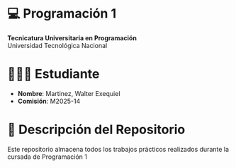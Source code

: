 # 💻 Programación 1
**Tecnicatura Universitaria en Programación**  
Universidad Tecnológica Nacional

# 👨🏻‍💻 Estudiante
* **Nombre**: Martinez, Walter Exequiel
* **Comisión**: M2025-14

# 📁 Descripción del Repositorio
Este repositorio almacena todos los trabajos prácticos realizados durante la cursada de Programación 1